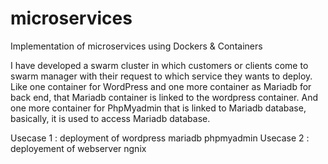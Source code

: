 # microservices
Implementation of microservices using Dockers &amp; Containers 

I have developed a swarm cluster in which customers or clients  come to swarm manager with their request to which service they wants to deploy. Like one container for WordPress and one more container as Mariadb for back end, that Mariadb container is linked to the wordpress container. And one more container for PhpMyadmin that is linked to Mariadb database, basically, it is used to access Mariadb database.

Usecase 1 : deployment of wordpress mariadb phpmyadmin
Usecase 2 : deployement of webserver ngnix
